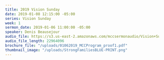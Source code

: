 ```yaml
---
title: 2019 Vision Sunday
date: 2019-01-08 12:15:00 -05:00
series: Vision Sunday
week: 1
sermon_date: 2019-01-06 11:00:00 -05:00
speaker: Denis Beausejour
audio_file: https://s3.us-east-2.amazonaws.com/mccsermonaudio/Vision+Sunday+2019.lite.mp3
audio_file_length: 22964096
brochure_file: "/uploads/01062019_MCCProgram_proof1.pdf"
thumbnail_image: "/uploads/StrongFamiliesBLUE-PRINT.png"
---
```

